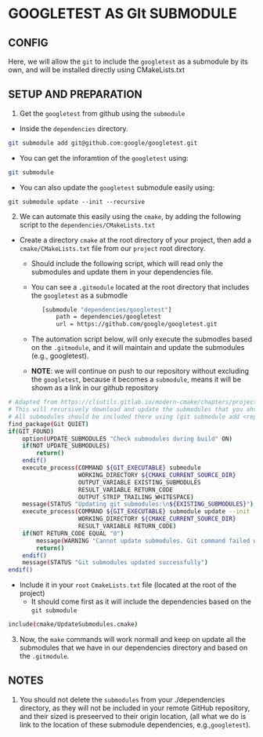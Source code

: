 # GOOGLETEST AS GIt SUBMODULE

## CONFIG

Here, we will allow the `git` to include the `googletest` as a submodule by
its own, and will be installed directly using CMakeLists.txt

## SETUP AND PREPARATION

1. Get the `googletest` from github using the `submodule`

- Inside the `dependencies` directory.

```sh
git submodule add git@github.com:google/googletest.git
```

- You can get the inforamtion of the `googletest` using:

```sh
git submodule
```

- You can also update the `googletest` submodule easily using:

```git
git submodule update --init --recursive
```

2. We can automate this easily using the `cmake`, by adding the following
   script to the `dependencies/CMakeLists.txt`

- Create a directory `cmake` at the root directory of your project, then add a
  `cmake/CMakeLists.txt` file from our `project` root directory.

  - Should include the following script, which will read only the submodules
    and update them in your dependencies file.
  - You can see a `.gitmodule` located at the root directory that includes the
    `googletest` as a submodle

    ```sh
       [submodule "dependencies/googletest"]
           path = dependencies/googletest
           url = https://github.com/google/googletest.git
    ```

  - The automation script below, will only execute the submodles based on the
    `.gitmodule`, and it will maintain and update the submodules (e.g.,
    googletest).
  - **NOTE**: we will continue on push to our repository without excluding the
    `googletest`, because it becomes a `submodule`, means it will be shown as a
    link in our github repository

```sh
# Adapted from https://cliutils.gitlab.io/modern-cmake/chapters/projects/submodule.html
# This will recursively download and update the submodules that you ahve in the dependencies.
# All submodules should be included there using (git submodule add <repo_name> dependencies/repo_name)
find_package(Git QUIET)
if(GIT_FOUND)
    option(UPDATE_SUBMODULES "Check submodules during build" ON)
    if(NOT UPDATE_SUBMODULES)
        return()
    endif()
    execute_process(COMMAND ${GIT_EXECUTABLE} submodule
                    WORKING_DIRECTORY ${CMAKE_CURRENT_SOURCE_DIR}
                    OUTPUT_VARIABLE EXISTING_SUBMODULES
                    RESULT_VARIABLE RETURN_CODE
                    OUTPUT_STRIP_TRAILING_WHITESPACE)
    message(STATUS "Updating git submodules:\n${EXISTING_SUBMODULES}")
    execute_process(COMMAND ${GIT_EXECUTABLE} submodule update --init --recursive
                    WORKING_DIRECTORY ${CMAKE_CURRENT_SOURCE_DIR}
                    RESULT_VARIABLE RETURN_CODE)
    if(NOT RETURN_CODE EQUAL "0")
        message(WARNING "Cannot update submodules. Git command failed with ${RETURN_CODE}")
        return()
    endif()
    message(STATUS "Git submodules updated successfully")
endif()
```

- Include it in your `root` `CmakeLists.txt` file (located at the root of the project)
  - It should come first as it will include the dependencies based on the `git submodule`

```sh
include(cmake/UpdateSubmodules.cmake)

```

3. Now, the `make` commands will work normall and keep on update all the
   submodules that we have in our dependencies directory and based on the
   `.gitmodule`.

## NOTES

1. You should not delete the `submodules` from your ./dependencies directory,
   as they will not be included in your remote GitHub repository, and their
   sized is preseerved to their origin location, (all what we do is link to the
   location of these submodule dependencies, e.g.,`googletest`).

